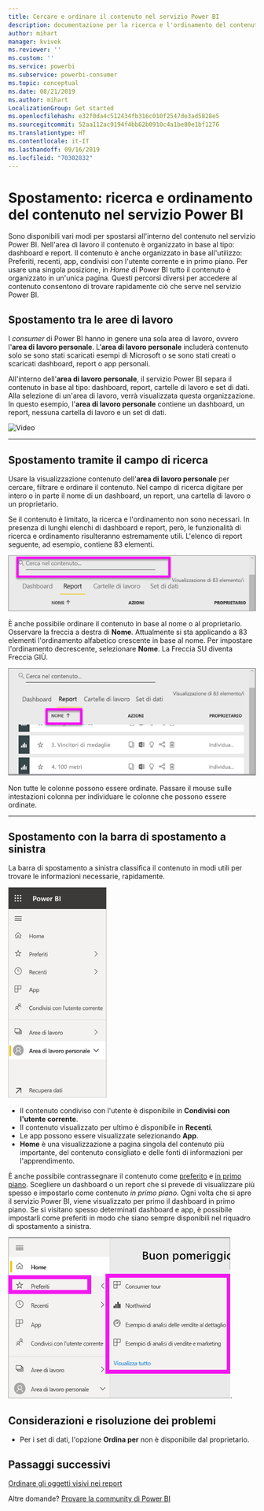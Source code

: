 ```yaml
---
title: Cercare e ordinare il contenuto nel servizio Power BI
description: documentazione per la ricerca e l'ordinamento del contenuto nell'area di lavoro personale di Power BI
author: mihart
manager: kvivek
ms.reviewer: ''
ms.custom: ''
ms.service: powerbi
ms.subservice: powerbi-consumer
ms.topic: conceptual
ms.date: 08/21/2019
ms.author: mihart
LocalizationGroup: Get started
ms.openlocfilehash: e32f0da4c512434fb316c010f2547de3ad5828e5
ms.sourcegitcommit: 52aa112ac9194f4bb62b0910c4a1be80e1bf1276
ms.translationtype: HT
ms.contentlocale: it-IT
ms.lasthandoff: 09/16/2019
ms.locfileid: "70302832"
---
```

# <a name="navigation-searching-finding-and-sorting-content-in-power-bi-service"></a>Spostamento: ricerca e ordinamento del contenuto nel servizio Power BI
Sono disponibili vari modi per spostarsi all'interno del contenuto nel servizio Power BI. Nell'area di lavoro il contenuto è organizzato in base al tipo: dashboard e report.  Il contenuto è anche organizzato in base all'utilizzo: Preferiti, recenti, app, condivisi con l'utente corrente e in primo piano. Per usare una singola posizione, in *Home* di Power BI tutto il contenuto è organizzato in un'unica pagina. Questi percorsi diversi per accedere al contenuto consentono di trovare rapidamente ciò che serve nel servizio Power BI.  

## <a name="navigation-within-workspaces"></a>Spostamento tra le aree di lavoro

I *consumer* di Power BI hanno in genere una sola area di lavoro, ovvero l'**area di lavoro personale**. L'**area di lavoro personale** includerà contenuto solo se sono stati scaricati esempi di Microsoft o se sono stati creati o scaricati dashboard, report o app personali.  

All'interno dell'**area di lavoro personale**, il servizio Power BI separa il contenuto in base al tipo: dashboard, report, cartelle di lavoro e set di dati. Alla selezione di un'area di lavoro, verrà visualizzata questa organizzazione. In questo esempio, l'**area di lavoro personale** contiene un dashboard, un report, nessuna cartella di lavoro e un set di dati.

![Video](./media/end-user-search-sort/myworkspace/myworkspace.gif)

________________________________________
## <a name="navigation-using-the-search-field"></a>Spostamento tramite il campo di ricerca
Usare la visualizzazione contenuto dell'**area di lavoro personale** per cercare, filtrare e ordinare il contenuto. Nel campo di ricerca digitare per intero o in parte il nome di un dashboard, un report, una cartella di lavoro o un proprietario.  

Se il contenuto è limitato, la ricerca e l'ordinamento non sono necessari.  In presenza di lunghi elenchi di dashboard e report, però, le funzionalità di ricerca e ordinamento risulteranno estremamente utili. L'elenco di report seguente, ad esempio, contiene 83 elementi. 

![Cercare un report](./media/end-user-experience/power-bi-search.png)

È anche possibile ordinare il contenuto in base al nome o al proprietario. Osservare la freccia a destra di **Nome**. Attualmente si sta applicando a 83 elementi l'ordinamento alfabetico crescente in base al nome. Per impostare l'ordinamento decrescente, selezionare **Nome**. La Freccia SU diventa Freccia GIÙ.

![Ordinare il contenuto](./media/end-user-experience/power-bi-sort-new.png)

Non tutte le colonne possono essere ordinate. Passare il mouse sulle intestazioni colonna per individuare le colonne che possono essere ordinate.

___________________________________________________________________
## <a name="navigation-using-the-left-nav-bar"></a>Spostamento con la barra di spostamento a sinistra
La barra di spostamento a sinistra classifica il contenuto in modi utili per trovare le informazioni necessarie, rapidamente.  

![Barra di spostamento a sinistra](./media/end-user-search-sort/power-bi-navbar.png)


- Il contenuto condiviso con l'utente è disponibile in **Condivisi con l'utente corrente**.
- Il contenuto visualizzato per ultimo è disponibile in **Recenti**. 
- Le app possono essere visualizzate selezionando **App**.
- **Home** è una visualizzazione a pagina singola del contenuto più importante, del contenuto consigliato e delle fonti di informazioni per l'apprendimento.

È anche possibile contrassegnare il contenuto come [preferito](end-user-favorite.md) e [in primo piano](end-user-featured.md). Scegliere un dashboard o un report che si prevede di visualizzare più spesso e impostarlo come contenuto *in primo piano*. Ogni volta che si apre il servizio Power BI, viene visualizzato per primo il dashboard in primo piano. Se si visitano spesso determinati dashboard e app, è possibile impostarli come preferiti in modo che siano sempre disponibili nel riquadro di spostamento a sinistra.

![Riquadro a comparsa Preferiti](./media/end-user-search-sort/power-bi-favorite.png).



## <a name="considerations-and-troubleshooting"></a>Considerazioni e risoluzione dei problemi
* Per i set di dati, l'opzione **Ordina per** non è disponibile dal proprietario.

## <a name="next-steps"></a>Passaggi successivi
[Ordinare gli oggetti visivi nei report](end-user-change-sort.md)

Altre domande? [Provare la community di Power BI](http://community.powerbi.com/)
